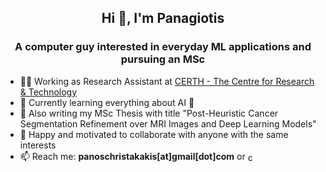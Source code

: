 <h2 align="center">Hi 👋, I'm Panagiotis</h1>
<h3 align="center">A computer guy interested in everyday ML applications and pursuing an MSc</h3>


- 🧑‍💻 Working as Research Assistant at [CERTH - The Centre for Research & Technology](https://www.certh.gr/)
- 🌱 Currently learning everything about AI 🤣
- 🔭 Also writing my MSc Thesis with title "Post-Heuristic Cancer Segmentation Refinement over MRI Images and Deep Learning Models"
- 👯 Happy and motivated to collaborate with anyone with the same interests
- 📫 Reach me: **panoschristakakis[at]gmail[dot]com** or  <a href="https://linkedin.com/in/christakakis" target="blank"><img align="center" src="https://raw.githubusercontent.com/rahuldkjain/github-profile-readme-generator/master/src/images/icons/Social/linked-in-alt.svg" alt="christakakis" height="15" width="15" /></a>
